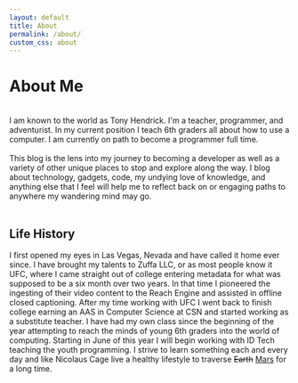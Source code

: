 ```yaml
---
layout: default
title: About
permalink: /about/
custom_css: about
---
```

<div class="banner">
  <h1>About Me</h1>
</div>
<br>
I am known to the world as Tony Hendrick. I'm a teacher, programmer,
and adventurist. In my current position I teach 6th graders all about how to
use a computer. I am currently on path to become a programmer full time.
<br>
<br>
This blog is the lens into my journey to becoming a developer as well as a
variety of other unique places to stop and explore along the way. I blog about
technology, gadgets, code, my undying love of knowledge, and anything else that
I feel will help me to reflect back on or engaging paths to anywhere my wandering
mind may go.
<br>
<br>
<h2>Life History</h2>
I first opened my eyes in Las Vegas, Nevada and have called it home ever since.
I have brought my talents to Zuffa LLC, or as most people know it UFC, where I
came straight out of college entering metadata for what was supposed to be a six
month over two years. In that time I pioneered the ingesting of their video
content to the Reach Engine and assisted in offline closed captioning. After my
time working with UFC I went back to finish college earning an AAS in Computer
Science at CSN and started working as a substitute teacher. I have had my own
class since the beginning of the year attempting to reach the minds of young 6th
graders into the world of computing. Starting in June of this year I will begin
working with ID Tech teaching the youth programming. I strive to learn something
each and every day and like Nicolaus Cage live a healthy lifestyle to traverse
<del>Earth</del> <ins>Mars</ins> for a long time.
